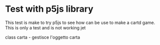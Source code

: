 Test with p5js library
===
This test is make to try p5js to see how can be use to make a cartd game.
This is only a test and is not working jet

class carta - gestisce l'oggetto carta

